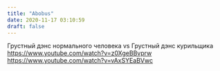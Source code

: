 ```yaml
---
title: "Abobus"
date: 2020-11-17 03:10:59
draft: false
---
```


Грустный дэнс нормального человека vs Грустный дэнс курильщика
https://www.youtube.com/watch?v=z0XgeBBvprw
https://www.youtube.com/watch?v=vAxSYEaBVwc
